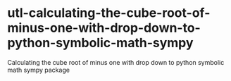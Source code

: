 # utl-calculating-the-cube-root-of-minus-one-with-drop-down-to-python-symbolic-math-sympy
Calculating the cube root of minus one with drop down to python symbolic math sympy package 
